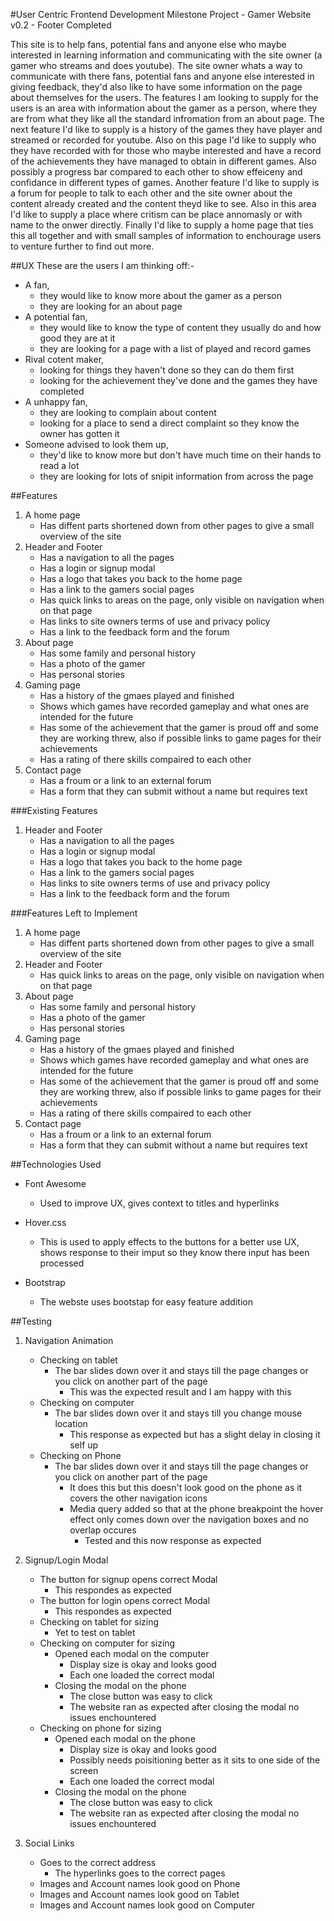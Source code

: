 #User Centric Frontend Development Milestone Project - Gamer Website v0.2 - Footer Completed

This site is to help fans, potential fans and anyone else who maybe interested in learning information and communicating with the site owner (a gamer who streams and does youtube).
The site owner whats a way to communicate with there fans, potential fans and anyone else interested in giving feedback, they'd also like to have some information on the page about themselves for the users.
The features I am looking to supply for the users is an area with information about the gamer as a person, where they are from what they like all the standard infromation from an about page.
The next feature I'd like to supply is a history of the games they have player and streamed or recorded for youtube. Also on this page I'd like to supply who they have recorded with for those who maybe interested and have a record of the achievements they have managed to obtain in different games. Also possibly a progress bar compared to each other to show effeiceny and confidance in different types of games.
Another feature I'd like to supply is a forum for people to talk to each other and the site owner about the content already created and the content theyd like to see. Also in this area I'd like to supply a place where critism can be place annomasly or with name to the onwer directly.
Finally I'd like to supply a home page that ties this all together and with small samples of information to enchourage users to venture further to find out more.

##UX
These are the users I am thinking off:-

* A fan, 
    * they would like to know more about the gamer as a person 
    * they are looking for an about page
* A potential fan,
    * they would like to know the type of content they usually do and how good they are at it
    * they are looking for a page with a list of played and record games
* Rival cotent maker,
    * looking for things they haven't done so they can do them first
    * looking for the achievement they've done and the games they have completed
* A unhappy fan,
    * they are looking to complain about content
    * looking for a place to send a direct complaint so they know the owner has gotten it
* Someone advised to look them up,
    * they'd like to know more but don't have much time on their hands to read a lot
    * they are looking for lots of snipit information from across the page

##Features

1. A home page
    * Has diffent parts shortened down from other pages to give a small overview of the site
2. Header and Footer
    * Has a navigation to all the pages
    * Has a login or signup modal
    * Has a logo that takes you back to the home page
    * Has a link to the gamers social pages
    * Has quick links to areas on the page, only visible on navigation when on that page
	* Has links to site owners terms of use and privacy policy
	* Has a link to the feedback form and the forum
3. About page
    * Has some family and personal history
    * Has a photo of the gamer
    * Has personal stories
4. Gaming page
    * Has a history of the gmaes played and finished
    * Shows which games have recorded gameplay and what ones are intended for the future
    * Has some of the achievement that the gamer is proud off and some they are working threw, also if possible links to game pages for their achievements
    * Has a rating of there skills compaired to each other
5. Contact page
    * Has a froum or a link to an external forum
    * Has a form that they can submit without a name but requires text

###Existing Features

1. Header and Footer
    * Has a navigation to all the pages
    * Has a login or signup modal
    * Has a logo that takes you back to the home page
    * Has a link to the gamers social pages
	* Has links to site owners terms of use and privacy policy
	* Has a link to the feedback form and the forum

###Features Left to Implement

1. A home page
    * Has diffent parts shortened down from other pages to give a small overview of the site
2. Header and Footer
    * Has quick links to areas on the page, only visible on navigation when on that page
3. About page
    * Has some family and personal history
    * Has a photo of the gamer
    * Has personal stories
4. Gaming page
    * Has a history of the gmaes played and finished
    * Shows which games have recorded gameplay and what ones are intended for the future
    * Has some of the achievement that the gamer is proud off and some they are working threw, also if possible links to game pages for their achievements
    * Has a rating of there skills compaired to each other
5. Contact page
    * Has a froum or a link to an external forum
    * Has a form that they can submit without a name but requires text

##Technologies Used

* Font Awesome
    * Used to improve UX, gives context to titles and hyperlinks

* Hover.css
    * This is used to apply effects to the buttons for a better use UX, shows response to their imput so they know there input has been processed

* Bootstrap
    * The webste uses bootstap for easy feature addition

##Testing

1. Navigation Animation
    * Checking on tablet
        * The bar slides down over it and stays till the page changes or you click on another part of the page
            * This was the expected result and I am happy with this
    * Checking on computer
        * The bar slides down over it and stays till you change mouse location
            * This response as expected but has a slight delay in closing it self up
    * Checking on Phone
        * The bar slides down over it and stays till the page changes or you click on another part of the page
            * It does this but this doesn't look good on the phone as it covers the other navigation icons
            * Media query added so that at the phone breakpoint the hover effect only comes down over the navigation boxes and no overlap occures
                * Tested and this now response as expected
2. Signup/Login Modal
    * The button for signup opens correct Modal
        * This respondes as expected
    * The button for login opens correct Modal
        * This respondes as expected
    * Checking on tablet for sizing
        * Yet to test on tablet
    * Checking on computer for sizing
        * Opened each modal on the computer
            * Display size is okay and looks good
            * Each one loaded the correct modal
        * Closing the modal on the phone
            * The close button was easy to click
            * The website ran as expected after closing the modal no issues enchountered
    * Checking on phone for sizing
        * Opened each modal on the phone
            * Display size is okay and looks good
            * Possibly needs poisitioning better as it sits to one side of the screen
            * Each one loaded the correct modal
        * Closing the modal on the phone
            * The close button was easy to click
            * The website ran as expected after closing the modal no issues enchountered
			
3. Social Links
	* Goes to the correct address
		* The hyperlinks goes to the correct pages
	* Images and Account names look good on Phone
	* Images and Account names look good on Tablet
	* Images and Account names look good on Computer
